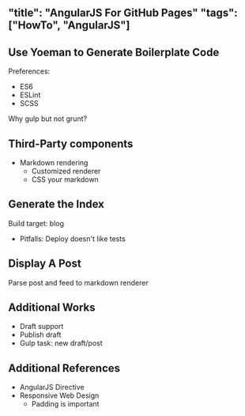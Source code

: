 "title": "AngularJS For GitHub Pages"
"tags": ["HowTo", "AngularJS"]
---

## Use Yoeman to Generate Boilerplate Code

Preferences:

* ES6
* ESLint
* SCSS

Why gulp but not grunt?

## Third-Party components

* Markdown rendering  
  - Customized renderer  
  - CSS your markdown  

## Generate the Index

Build target: blog

* Pitfalls: Deploy doesn't like tests  

## Display A Post

Parse post and feed to markdown renderer

## Additional Works

* Draft support  
* Publish draft  
* Gulp task: new draft/post

## Additional References

* AngularJS Directive  
* Responsive Web Design
  - Padding is important  
